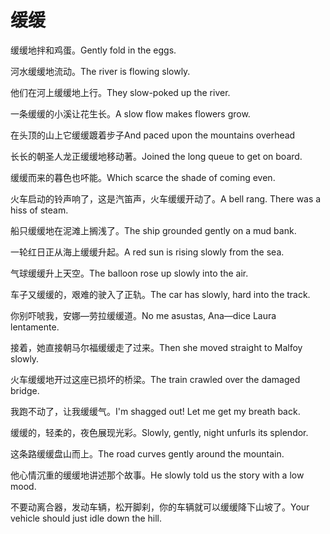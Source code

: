 # 缓缓

<p><span class="chinese">缓缓地拌和鸡蛋。</span><span class="english">Gently fold in the eggs.</span></p>

<p><span class="chinese">河水缓缓地流动。</span><span class="english">The river is flowing slowly.</span></p>

<p><span class="chinese">他们在河上缓缓地上行。</span><span class="english">They slow-poked up the river.</span></p>

<p><span class="chinese">一条缓缓的小溪让花生长。</span><span class="english">A slow flow makes flowers grow.</span></p>

<p><span class="chinese">在头顶的山上它缓缓踱着步子</span><span class="english">And paced upon the mountains overhead</span></p>

<p><span class="chinese">长长的朝圣人龙正缓缓地移动著。</span><span class="english">Joined the long queue to get on board.</span></p>

<p><span class="chinese">缓缓而来的暮色也吥能。</span><span class="english">Which scarce the shade of coming even.</span></p>

<p><span class="chinese">火车启动的铃声响了，这是汽笛声，火车缓缓开动了。</span><span class="english">A bell rang. There was a hiss of steam.</span></p>

<p><span class="chinese">船只缓缓地在泥滩上搁浅了。</span><span class="english">The ship grounded gently on a mud bank.</span></p>

<p><span class="chinese">一轮红日正从海上缓缓升起。</span><span class="english">A red sun is rising slowly from the sea.</span></p>

<p><span class="chinese">气球缓缓升上天空。</span><span class="english">The balloon rose up slowly into the air.</span></p>

<p><span class="chinese">车子又缓缓的，艰难的驶入了正轨。</span><span class="english">The car has slowly, hard into the track.</span></p>

<p><span class="chinese">你别吓唬我，安娜—劳拉缓缓道。</span><span class="english">No me asustas, Ana—dice Laura lentamente.</span></p>

<p><span class="chinese">接着，她直接朝马尔福缓缓走了过来。</span><span class="english">Then she moved straight to Malfoy slowly.</span></p>

<p><span class="chinese">火车缓缓地开过这座已损坏的桥梁。</span><span class="english">The train crawled over the damaged bridge.</span></p>

<p><span class="chinese">我跑不动了，让我缓缓气。</span><span class="english">I'm shagged out! Let me get my breath back.</span></p>

<p><span class="chinese">缓缓的，轻柔的，夜色展现光彩。</span><span class="english">Slowly, gently, night unfurls its splendor.</span></p>

<p><span class="chinese">这条路缓缓盘山而上。</span><span class="english">The road curves gently around the mountain.</span></p>

<p><span class="chinese">他心情沉重的缓缓地讲述那个故事。</span><span class="english">He slowly told us the story with a low mood.</span></p>

<p><span class="chinese">不要动离合器，发动车辆，松开脚刹，你的车辆就可以缓缓降下山坡了。</span><span class="english">Your vehicle should just idle down the hill.</span></p>

